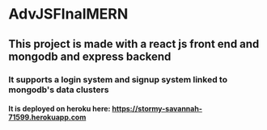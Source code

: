 # AdvJSFInalMERN
## This project is made with a react js front end and mongodb and express backend
### It supports a login system and signup system linked to mongodb's data clusters
#### It is deployed on heroku here: https://stormy-savannah-71599.herokuapp.com